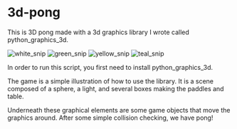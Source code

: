 # 3d-pong

This is 3D pong made with a 3d graphics library I wrote called python_graphics_3d.

![white_snip](https://user-images.githubusercontent.com/78166995/145579540-bb34f69b-bf60-4611-b6d5-a14820a1e693.PNG)
![green_snip](https://user-images.githubusercontent.com/78166995/145579537-f2694d27-497b-4b7d-86a5-cb1ff8c0bbd6.PNG)
![yellow_snip](https://user-images.githubusercontent.com/78166995/145579543-3d7e0d89-d833-4d4d-85b9-e56b36b34210.PNG)
![teal_snip](https://user-images.githubusercontent.com/78166995/145579545-56fe0789-9776-4316-a322-f05ebfabbd0a.PNG)

In order to run this script, you first need to install python_graphics_3d.

The game is a simple illustration of how to use the library. It is a scene composed of a sphere, a light, and several boxes making the paddles and table.

Underneath these graphical elements are some game objects that move the graphics around. After some simple collision checking, we have pong!
